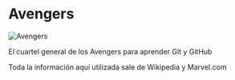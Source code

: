 # Avengers

![Avengers](https://pre00.deviantart.net/8253/th/pre/f/2018/142/8/7/the_avengers___logo_original___3d_02___png_by_itstotallytoxic-dccakw7.png)

El cuartel general de los Avengers para aprender Git y GitHub

Toda la información aquí utilizada sale de Wikipedia y Marvel.com
